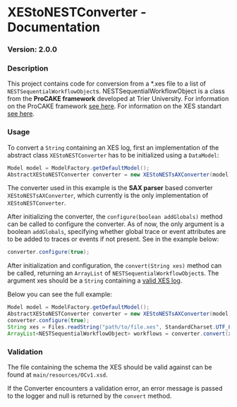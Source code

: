 # XEStoNESTConverter - Documentation
### Version: 2.0.0
### Description
This project contains code for conversion from a *.xes file
to a list of `NESTSequentialWorkflowObject`s.
NESTSequentialWorkflowObject is a class from the
__ProCAKE framework__ developed at Trier University.
For information on the ProCAKE framework
[see here](https://procake.pages.gitlab.rlp.net/procake-wiki/).
For information on the XES standart
[see here](https://xes-standard.org).

### Usage
To convert a `String` containing an XES log, first an
implementation of the abstract class `XEStoNESTConverter`
has to be initialized using a `DataModel`:

```java
Model model = ModelFactory.getDefaultModel();
AbstractXEStoNESTConverter converter = new XEStoNESTsAXConverter(model);
```

The converter used in this example is the __SAX parser__
based converter `XEStoNESTsAXConverter`, which currently
is the only implementation of `XEStoNESTConverter`.

After initializing the converter, the
`configure(boolean addGlobals)` method can be called
to configure the converter.
As of now, the only argument is a boolean `addGlobals`,
specifying whether global trace or event attributes
are to be added to traces or events if not present.
See in the example below:

```java
converter.configure(true);
```

After initialization and configuration, the
`convert(String xes)` method can be called, returning
an `ArrayList` of `NESTSequentialWorkflowObject`s. The
argument xes should be a `String` containing a
[valid XES log](#validation).

Below you can see the full example:

```java
Model model = ModelFactory.getDefaultModel();
AbstractXEStoNESTConverter converter = new XEStoNESTsAXConverter(model);
converter.configure(true);
String xes = Files.readString("path/to/file.xes", StandardCharset.UTF_8);
ArrayList<NESTSequentialWorkflowObject> workflows = converter.convert(xes);
```

### Validation

The file containing the schema the XES should be
valid against can be found at `main/resources/OCv1.xsd`.

If the Converter encounters a validation error, an error
message is passed to the logger and null is returned by
the `convert` method.